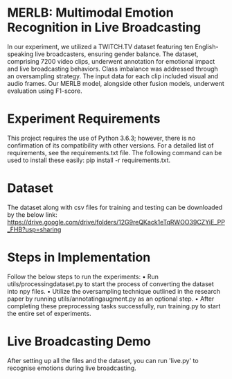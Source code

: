 # MERLB: Multimodal Emotion Recognition in Live Broadcasting
In our experiment, we utilized a TWITCH.TV dataset featuring ten English-speaking live broadcasters, ensuring gender balance. The dataset, comprising 7200 video clips, underwent annotation for emotional impact and live broadcasting behaviors. Class imbalance was addressed through an oversampling strategy. The input data for each clip included visual and audio frames. Our MERLB model, alongside other fusion models, underwent evaluation using F1-score.

# Experiment Requirements
This project requires the use of Python 3.6.3; however, there is no confirmation of its compatibility with other versions. For a detailed list of requirements, see the requirements.txt file. The following command can be used to install these easily: 
pip install -r requirements.txt.

# Dataset
The dataset along with csv files for training and testing can be downloaded by the below link: https://drive.google.com/drive/folders/12G9reQKack1eTqRWOO39CZYiE_PP_FHB?usp=sharing

# Steps in Implementation
Follow the below steps to run the experiments:
•	Run utils/processingdataset.py to start the process of converting the dataset into npy files.
•	Utilize the oversampling technique outlined in the research paper by running utils/annotatingaugment.py as an optional step.
•	After completing these preprocessing tasks successfully, run training.py to start the entire set of experiments.

# Live Broadcasting Demo
After setting up all the files and the dataset, you can run 'live.py' to recognise emotions during live broadcasting.
